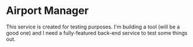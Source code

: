 # Airport Manager

This service is created for testing purposes. I'm building a tool (will be a good one) and I need a fully-featured back-end service to test some things out.
